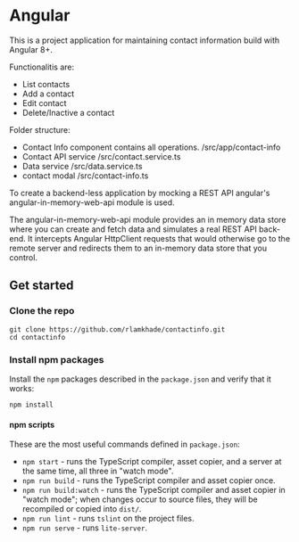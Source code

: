 # Angular

This is a project application for maintaining contact information build with Angular 8+.

Functionalitis are:
- List contacts
- Add a contact
- Edit contact
- Delete/Inactive a contact

Folder structure:
- Contact Info component contains all operations.  /src/app/contact-info
- Contact API service  /src/contact.service.ts
- Data service       /src/data.service.ts
- contact modal   /src/contact-info.ts


To create a backend-less application by mocking a REST API angular's angular-in-memory-web-api module is used.

The angular-in-memory-web-api module provides an in memory data store where you can create and fetch data and simulates a real REST API back-end. It intercepts Angular HttpClient requests that would otherwise go to the remote server and redirects them to an in-memory data store that you control.

## Get started

### Clone the repo

```shell
git clone https://github.com/rlamkhade/contactinfo.git
cd contactinfo
```

### Install npm packages

Install the `npm` packages described in the `package.json` and verify that it works:

```shell
npm install
```


#### npm scripts

These are the most useful commands defined in `package.json`:

* `npm start` - runs the TypeScript compiler, asset copier, and a server at the same time, all three in "watch mode".
* `npm run build` - runs the TypeScript compiler and asset copier once.
* `npm run build:watch` - runs the TypeScript compiler and asset copier in "watch mode"; when changes occur to source files, they will be recompiled or copied into `dist/`.
* `npm run lint` - runs `tslint` on the project files.
* `npm run serve` - runs `lite-server`.


